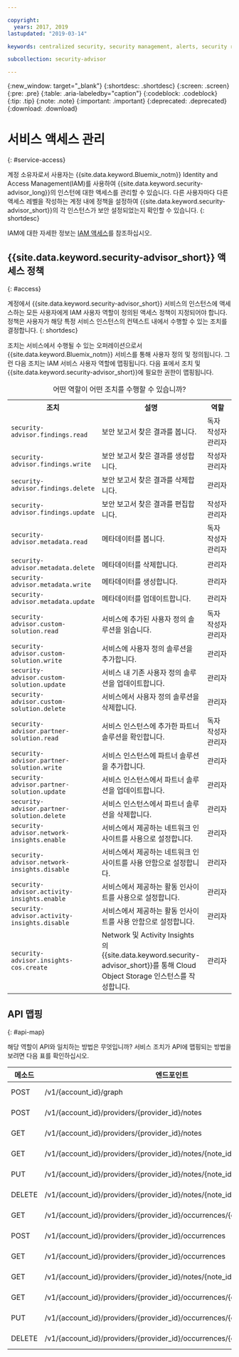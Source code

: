 ```yaml
---

copyright:
  years: 2017, 2019
lastupdated: "2019-03-14"

keywords: centralized security, security management, alerts, security risk, insights, threat detection

subcollection: security-advisor

---
```


{:new_window: target="_blank"}
{:shortdesc: .shortdesc}
{:screen: .screen}
{:pre: .pre}
{:table: .aria-labeledby="caption"}
{:codeblock: .codeblock}
{:tip: .tip}
{:note: .note}
{:important: .important}
{:deprecated: .deprecated}
{:download: .download}



# 서비스 액세스 관리
{: #service-access}

계정 소유자로서 사용자는 {{site.data.keyword.Bluemix_notm}} Identity and Access Management(IAM)를 사용하여 {{site.data.keyword.security-advisor_long}}의 인스턴에 대한 액세스를 관리할 수 있습니다. 다른 사용자마다 다른 액세스 레벨을 작성하는 계정 내에 정책을 설정하여 {{site.data.keyword.security-advisor_short}}의 각 인스턴스가 보안 설정되었는지 확인할 수 있습니다.
{: shortdesc}

IAM에 대한 자세한 정보는 [IAM 액세스](/docs/iam?topic=iam-userroles)를 참조하십시오.

## {{site.data.keyword.security-advisor_short}} 액세스 정책
{: #access}

계정에서 {{site.data.keyword.security-advisor_short}} 서비스의 인스턴스에 액세스하는 모든 사용자에게 IAM 사용자 역할이 정의된 액세스 정책이 지정되어야 합니다. 정책은 사용자가 해당 특정 서비스 인스턴스의 컨텍스트 내에서 수행할 수 있는 조치를 결정합니다.
{: shortdesc}

조치는 서비스에서 수행될 수 있는 오퍼레이션으로서 {{site.data.keyword.Bluemix_notm}} 서비스를 통해 사용자 정의 및 정의됩니다. 그런 다음 조치는 IAM 서비스 사용자 역할에 맵핑됩니다. 다음 표에서 조치 및 {{site.data.keyword.security-advisor_short}}에 필요한 권한이 맵핑됩니다.

<table><caption>어떤 역할이 어떤 조치를 수행할 수 있습니까?</caption>
  <col width="40%">
  <col width="40%">
  <col width="20%">
  <tr>
    <th>조치</th>
    <th>설명</th>
    <th>역할</th>
  </tr>
  <tr>
    <td><code>security-advisor.findings.read</code></td>
    <td>보안 보고서 찾은 결과를 봅니다.</td>
    <td>독자</br>작성자</br>관리자</td>
  </tr>
  <tr>
    <td><code>security-advisor.findings.write</code></td>
    <td>보안 보고서 찾은 결과를 생성합니다.</td>
    <td>작성자</br>관리자</td>
  </tr>
  <tr>
    <td><code>security-advisor.findings.delete</code></td>
    <td>보안 보고서 찾은 결과를 삭제합니다.</td>
    <td>관리자</td>
  </tr>
  <tr>
    <td><code>security-advisor.findings.update</code></td>
    <td>보안 보고서 찾은 결과를 편집합니다.</td>
    <td>작성자</br>관리자</td>
  </tr>
  <tr>
    <td><code>security-advisor.metadata.read</code></td>
    <td>메타데이터를 봅니다.</td>
    <td>독자</br>작성자</br>관리자</td>
  </tr>
  <tr>
    <td><code>security-advisor.metadata.delete</code></td>
    <td>메타데이터를 삭제합니다.</td>
    <td>관리자</td>
  </tr>
  <tr>
    <td><code>security-advisor.metadata.write</code></td>
    <td>메타데이터를 생성합니다.</td>
    <td>관리자</td>
  </tr>
  <tr>
    <td><code>security-advisor.metadata.update</code></td>
    <td>메타데이터를 업데이트합니다.</td>
    <td>관리자</td>
  </tr>
  <tr>
    <td><code>security-advisor.custom-solution.read</code></td>
    <td>서비스에 추가된 사용자 정의 솔루션을 읽습니다.</td>
    <td>독자</br>작성자</br>관리자</td>
  </tr>
  <tr>
    <td><code>security-advisor.custom-solution.write</code></td>
    <td>서비스에 사용자 정의 솔루션을 추가합니다.</td>
    <td>관리자</td>
  </tr>
  <tr>
    <td><code>security-advisor.custom-solution.update</code></td>
    <td>서비스 내 기존 사용자 정의 솔루션을 업데이트합니다.</td>
    <td>관리자</td>
  </tr>
  <tr>
    <td><code>security-advisor.custom-solution.delete</code></td>
    <td>서비스에서 사용자 정의 솔루션을 삭제합니다.</td>
    <td>관리자</td>
  </tr>
  <tr>
    <td><code>security-advisor.partner-solution.read</code></td>
    <td>서비스 인스턴스에 추가한 파트너 솔루션을 확인합니다.</td>
    <td>독자</br>작성자</br>관리자</td>
  </tr>
  <tr>
    <td><code>security-advisor.partner-solution.write</code></td>
    <td>서비스 인스턴스에 파트너 솔루션을 추가합니다.</td>
    <td>관리자</td>
  </tr>
  <tr>
    <td><code>security-advisor.partner-solution.update</code></td>
    <td>서비스 인스턴스에서 파트너 솔루션을 업데이트합니다.</td>
    <td>관리자</td>
  </tr>
  <tr>
    <td><code>security-advisor.partner-solution.delete</code></td>
    <td>서비스 인스턴스에서 파트너 솔루션을 삭제합니다.</td>
    <td>관리자</td>
  </tr>
  <tr>
    <td><code>security-advisor.network-insights.enable</code></td>
    <td>서비스에서 제공하는 네트워크 인사이트를 사용으로 설정합니다.</td>
    <td>관리자</td>
  </tr>
  <tr>
    <td><code>security-advisor.network-insights.disable</code></td>
    <td>서비스에서 제공하는 네트워크 인사이트를 사용 안함으로 설정합니다.</td>
    <td>관리자</td>
  </tr>
  <tr>
    <td><code>security-advisor.activity-insights.enable</code></td>
    <td>서비스에서 제공하는 활동 인사이트를 사용으로 설정합니다.</td>
    <td>관리자</td>
  </tr>
  <tr>
    <td><code>security-advisor.activity-insights.disable</code></td>
    <td>서비스에서 제공하는 활동 인사이트를 사용 안함으로 설정합니다.</td>
    <td>관리자</td>
  </tr>
  <tr>
    <td><code>security-advisor.insights-cos.create</code></td>
    <td>Network 및 Activity Insights의 {{site.data.keyword.security-advisor_short}}를 통해 Cloud Object Storage 인스턴스를 작성합니다.</td>
    <td>관리자</td>
  </tr>
</table>

## API 맵핑
{: #api-map}

해당 역할이 API와 일치하는 방법은 무엇입니까? 서비스 조치가 API에 맵핑되는 방법을 보려면 다음 표를 확인하십시오.


|메소드 | 엔드포인트                                                                  | 서비스 조치                  |
|--------|---------------------------------------------------------------------------|----------------------------------|
| POST   | /v1/{account_id}/graph                                                    | security-advisor.findings.read   |
| POST   | /v1/{account_id}/providers/{provider_id}/notes                            | security-advisor.metadata.write  |
| GET    | /v1/{account_id}/providers/{provider_id}/notes                            | security-advisor.metadata.read   |
| GET    | /v1/{account_id}/providers/{provider_id}/notes/{note_id}                  | security-advisor.metadata.read   |
| PUT    | /v1/{account_id}/providers/{provider_id}/notes/{note_id}                  | security-advisor.metadata.update |
| DELETE | /v1/{account_id}/providers/{provider_id}/notes/{note_id}                  | security-advisor.metadata.delete |
| GET    | /v1/{account_id}/providers/{provider_id}/occurrences/{occurrence_id}/note | security-advisor.findings.read   |
| POST   | /v1/{account_id}/providers/{provider_id}/occurrences                      | security-advisor.findings.write  |
| GET    | /v1/{account_id}/providers/{provider_id}/occurrences                      | security-advisor.findings.read   |
| GET    | /v1/{account_id}/providers/{provider_id}/notes/{note_id}/occurrences      | security-advisor.findings.read   |
| GET    | /v1/{account_id}/providers/{provider_id}/occurrences/{occurrence_id}      | security-advisor.findings.read   |
| PUT    | /v1/{account_id}/providers/{provider_id}/occurrences/{occurrence_id}      | security-advisor.findings.update |
| DELETE | /v1/{account_id}/providers/{provider_id}/occurrences/{occurrence_id}      | security-advisor.findings.delete |

